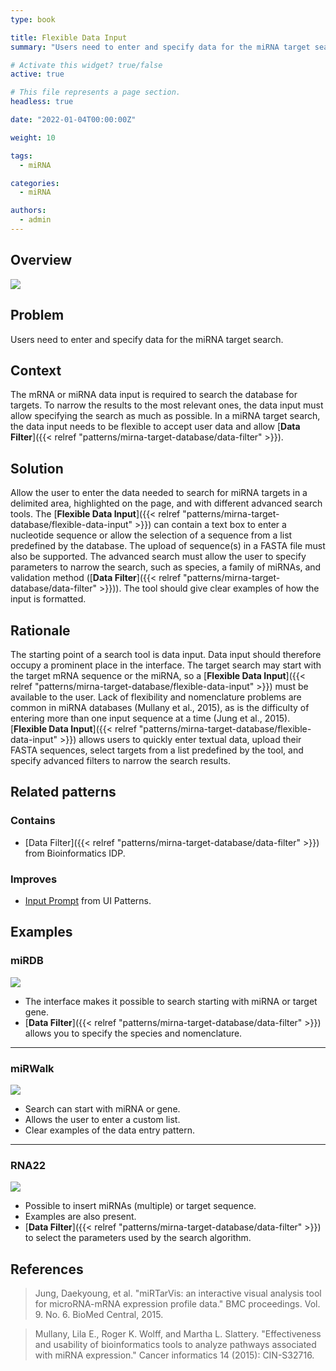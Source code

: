 ```yaml
---
type: book

title: Flexible Data Input
summary: "Users need to enter and specify data for the miRNA target search."

# Activate this widget? true/false
active: true

# This file represents a page section.
headless: true

date: "2022-01-04T00:00:00Z"

weight: 10

tags:
  - miRNA

categories:
  - miRNA

authors:
  - admin
---
```


## Overview

![](flexible-data.png)

## Problem

Users need to enter and specify data for the miRNA target search.

## Context

The mRNA or miRNA data input is required to search the database for targets. To narrow the results to the most relevant ones, the data input must allow specifying the search as much as possible. In a miRNA target search, the data input needs to be flexible to accept user data and allow [**Data Filter**]({{< relref "patterns/mirna-target-database/data-filter" >}}).

## Solution

Allow the user to enter the data needed to search for miRNA targets in a delimited area, highlighted on the page, and with different advanced search tools. The [**Flexible Data Input**]({{< relref "patterns/mirna-target-database/flexible-data-input" >}}) can contain a text box to enter a nucleotide sequence or allow the selection of a sequence from a list predefined by the database. The upload of sequence(s) in a FASTA file must also be supported. The advanced search must allow the user to specify parameters to narrow the search, such as species, a family of miRNAs, and validation method ([**Data Filter**]({{< relref "patterns/mirna-target-database/data-filter" >}})). The tool should give clear examples of how the input is formatted.

## Rationale

The starting point of a search tool is data input. Data input should therefore occupy a prominent place in the interface. The target search may start with the target mRNA sequence or the miRNA, so a [**Flexible Data Input**]({{< relref "patterns/mirna-target-database/flexible-data-input" >}}) must be available to the user. Lack of flexibility and nomenclature problems are common in miRNA databases (Mullany et al., 2015), as is the difficulty of entering more than one input sequence at a time (Jung et al., 2015). [**Flexible Data Input**]({{< relref "patterns/mirna-target-database/flexible-data-input" >}}) allows users to quickly enter textual data, upload their FASTA sequences, select targets from a list predefined by the tool, and specify advanced filters to narrow the search results.

## Related patterns

### Contains

- [Data Filter]({{< relref "patterns/mirna-target-database/data-filter" >}}) from Bioinformatics IDP.

### Improves

- [Input Prompt](http://ui-patterns.com/patterns/InputPrompt) from UI Patterns.


## Examples

### miRDB

![](mirdb_data_entry.png)

- The interface makes it possible to search starting with miRNA or target gene.
- [**Data Filter**]({{< relref "patterns/mirna-target-database/data-filter" >}}) allows you to specify the species and nomenclature.

---

### miRWalk

![](mirwalk_data_entry.png)

- Search can start with miRNA or gene.
- Allows the user to enter a custom list.
- Clear examples of the data entry pattern.

---

### RNA22

![](rna22_data_entry.png)
 
 - Possible to insert miRNAs (multiple) or target sequence.
 - Examples are also present.
 - [**Data Filter**]({{< relref "patterns/mirna-target-database/data-filter" >}}) to select the parameters used by the search algorithm.

## References
>Jung, Daekyoung, et al. "miRTarVis: an interactive visual analysis tool for microRNA-mRNA expression profile data." BMC proceedings. Vol. 9. No. 6. BioMed Central, 2015.

>Mullany, Lila E., Roger K. Wolff, and Martha L. Slattery. "Effectiveness and usability of bioinformatics tools to analyze pathways associated with miRNA expression." Cancer informatics 14 (2015): CIN-S32716.